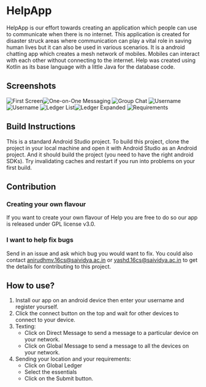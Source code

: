 # HelpApp 
HelpApp is our effort towards creating an application which people can use to communicate when there is no internet. This application is created for disaster struck areas where communication can play a vital role in saving human lives but it can also be used in various scenarios.
It is a android chatting app which creates a mesh network of mobiles. Mobiles can interact with each other without connecting  to the internet.
Help was created using Kotlin as its base language with a little Java for the database code.

## Screenshots<br>
![First Screen](screenshots/1.jpeg "Starting off")![One-on-One Messaging](screenshots/1-5.jpeg "Direct Messaging")
![Group Chat](screenshots/2.jpeg "Group Messaging")
![Username](screenshots/6_1.jpeg "Set up your username")![Username](screenshots/6_2.jpeg "Let people easily identify you")
![Ledger List](screenshots/3.jpeg "Ledger")![Ledger Expanded](screenshots/4.jpeg "Look for people in need")
![Requirements](screenshots/5.jpeg "What do you need help with?")



## Build Instructions

This is a standard Android Studio project. To build this project, clone the project in your local machine and open it with Android Studio as an Android project.
And it should build the project (you need to have the right android SDKs). Try invalidating caches and restart if you run into problems on your first build.

## Contribution

### Creating your own flavour
If you want to create your own flavour of Help you are free to do so our app is released under GPL license v3.0.

### I want to help fix bugs
Send in an issue and ask which bug you would want to fix. You could also contact anirudhmv.16cs@saividya.ac.in or yashd.16cs@saividya.ac.in to get the details for contributing to this project. 

## How to use?

1. Install our app on an android device then enter your username and register yourself.
2. Click the connect button on the top and wait for other devices to connect to your device.
3. Texting:
	- Click on Direct Message to send a message to a particular device on your network.
	- Click on Global Message to send a message to all the devices on your network.
4. Sending your location and your requirements:
	- Click on Global Ledger
	- Select the essentials
	- Click on the Submit button.

